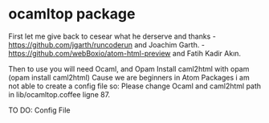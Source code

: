 # ocamltop package

First let me give back to cesear what he derserve and thanks
-https://github.com/jgarth/runcoderun and Joachim Garth.
-https://github.com/webBoxio/atom-html-preview and Fatih Kadir Akın.

Then to use you will need Ocaml, and Opam
Install caml2html with opam (opam install caml2html)
Cause we are beginners in Atom Packages i am not able to create a config file so:
Please change Ocaml and caml2html path in lib/ocamltop.coffee ligne 87.

TO DO:
Config File
